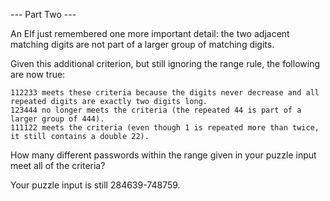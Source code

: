 --- Part Two ---  
  
An Elf just remembered one more important detail: the two adjacent matching digits are not part of a larger group of matching digits.  
  
Given this additional criterion, but still ignoring the range rule, the following are now true:  
  
    112233 meets these criteria because the digits never decrease and all repeated digits are exactly two digits long.  
    123444 no longer meets the criteria (the repeated 44 is part of a larger group of 444).  
    111122 meets the criteria (even though 1 is repeated more than twice, it still contains a double 22).  
  
How many different passwords within the range given in your puzzle input meet all of the criteria?  
  
Your puzzle input is still 284639-748759.  